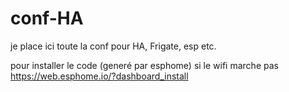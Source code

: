 # conf-HA
je place ici toute la conf pour HA, Frigate, esp etc.


pour installer le code (generé par esphome) si le wifi marche pas
https://web.esphome.io/?dashboard_install

